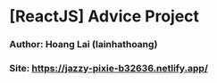 # [ReactJS] Advice Project
### Author: Hoang Lai (lainhathoang)
### Site: https://jazzy-pixie-b32636.netlify.app/
